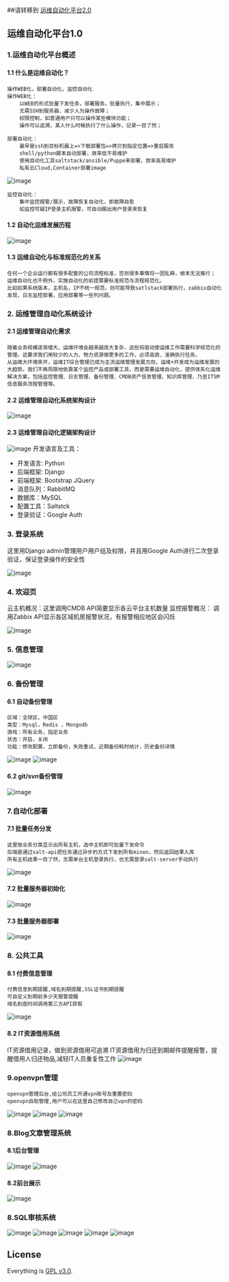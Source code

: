 
##请转移到 [运维自动化平台2.0](https://github.com/yangmv/ops_server2.git)

##

## 运维自动化平台1.0
### 1.运维自动化平台概述
#### 1.1 什么是运维自动化？
    操作WEB化，部署自动化，监控自动化
 	操作WEB化：
        以WEB的形式批量下发任务，部署服务。批量执行，集中展示；
        无需SSH到服务器，减少人为操作故障；
        权限控制，如普通用户只可以操作某些模块功能；
        操作可以追溯，某人什么时候执行了什么操作，记录一目了然；

    部署自动化：
     	最早是ssh到目标机器上=>下载部署包=>拷贝到指定位置=>重启服务
    	shell/python脚本自动部署，效率低不易维护
    	使用自动化工具saltstack/ansible/Puppe来部署，效率高易维护
    	私有云Cloud,Container部署image
![image](https://raw.githubusercontent.com/yangmv/ops_server/master/images/001.png)

	监控自动化：
		集中监控报警/展示，故障恢复自动化，即故障自愈
        如监控可疑IP登录主机报警，可自动踢出用户登录来恢复

#### 1.2 自动化运维发展历程
![image](https://raw.githubusercontent.com/yangmv/ops_server/master/images/002.png)

#### 1.3 运维自动化与标准规范化的关系
	任何一个企业运行都有很多配套的公司流程标准，否则很多事情将一团乱麻，根本无法推行；
	运维自动化也不例外，实施自动化的前提需要标准规范与流程规范化。
	比如如果系统版本，主机名，IP不统一规范，则可能导致satlstack部署执行，zabbix自动化发现，日志监控部署，应用部署等一些列问题。


### 2. 运维管理自动化系统设计
#### 2.1  运维管理自动化需求
	随着业务规模逐渐增大，运维环境会越来越庞大复杂，这些将驱动使运维工作需要科学规范化的管理。这要求我们用较少的人力、物力资源做更多的工作，必须高效、准确执行任务。
	从运维大环境来开，运维IT综合管理已成为主流运维管理发展方向，运维+开发成为运维发展的大趋势。我们不再局限地依靠某个监控产品或部署工具，而是需要运维自动化，提供体系化运维解决方案，包括监控管理、日志管理、备份管理、CMDB资产信息管理、知识库管理、乃至ITSM信息服务流程管理等。

#### 2.2 运维管理自动化系统架构设计
![image](https://raw.githubusercontent.com/yangmv/ops_server/master/images/003.png)

#### 2.3 运维管理自动化逻辑架构设计
![image](https://raw.githubusercontent.com/yangmv/ops_server/master/images/004.png)
开发语言及工具：
- 开发语言: Python
- 后端框架: Django
- 前端框架: Bootstrap  JQuery
- 消息队列：RabbitMQ
- 数据库：MySQL
- 配置工具：Saltstck
- 登录验证：Google Auth


### 3. 登录系统
这里用Django admin管理用户用户组及权限，并且用Google Auth进行二次登录验证，保证登录操作的安全性

![image](https://raw.githubusercontent.com/yangmv/ops_server/master/images/005.png)

### 4. 欢迎页

云主机概况：这里调用CMDB API简要显示各云平台主机数量
监控报警概况： 调用Zabbix API显示各区域机房报警状况，有报警相应地区会闪烁

![image](https://raw.githubusercontent.com/yangmv/ops_server/master/images/006.png)

### 5. 信息管理

![image](https://raw.githubusercontent.com/yangmv/ops_server/master/images/009.png)

### 6. 备份管理
#### 6.1 自动备份管理
    区域：全球区，中国区
    类型：Mysql，Redis ，Mongodb
    游戏：所有业务，指定业务
    状态：开启，关闭
    功能：修改配置，立即备份，失败重试，近期备份耗时统计，历史备份详情
![image](https://raw.githubusercontent.com/yangmv/ops_server/master/images/013.png)
![image](https://raw.githubusercontent.com/yangmv/ops_server/master/images/014.png)

#### 6.2 git/svn备份管理
![image](https://raw.githubusercontent.com/yangmv/ops_server/master/images/015.png)


### 7.自动化部署
#### 7.1 批量任务分发
    这里按业务分类显示出所有主机，选中主机即可批量下发命令
    后端是通过salt-api把任务通过异步的方式下发到所有minon，然后返回结果入库
    所有主机结果一目了然，无需单台主机登录执行，也无需登录salt-server手动执行
![image](https://raw.githubusercontent.com/yangmv/ops_server/master/images/021.png)

#### 7.2 批量服务器初始化
![image](https://raw.githubusercontent.com/yangmv/ops_server/master/images/022.png)

#### 7.3 批量服务器部署
![image](https://raw.githubusercontent.com/yangmv/ops_server/master/images/023.png)

### 8. 公共工具
#### 8.1 付费信息管理
    付费信息到期提醒,域名到期提醒,SSL证书到期提醒
    可自定义到期前多少天报警提醒
    域名到底时间调用第三方API获取
![image](https://raw.githubusercontent.com/yangmv/ops_server/master/images/007.png)

#### 8.2 IT资源借用系统
IT资源借用记录，做到资源借用可追溯
IT资源借用为归还到期邮件提醒报警，提醒借用人归还物品,减轻IT人员重复性工作
![image](https://raw.githubusercontent.com/yangmv/ops_server/master/images/008.png)

### 9.openvpn管理
    openvpn管理后台,给公司员工开通vpn账号及重置密码
    openvpn自助管理,用户可以在这里自己修改自己vpn的密码
![image](https://raw.githubusercontent.com/yangmv/ops_server/master/images/010.png)
![image](https://raw.githubusercontent.com/yangmv/ops_server/master/images/011.png)
![image](https://raw.githubusercontent.com/yangmv/ops_server/master/images/012.png)

### 8.Blog文章管理系统
#### 8.1后台管理
![image](https://raw.githubusercontent.com/yangmv/ops_server/master/images/024.png)
![image](https://raw.githubusercontent.com/yangmv/ops_server/master/images/025.png)

#### 8.2前台展示
![image](https://raw.githubusercontent.com/yangmv/ops_server/master/images/026.png)


### 8.SQL审核系统
![image](https://raw.githubusercontent.com/yangmv/ops_server/master/images/030.png)
![image](https://raw.githubusercontent.com/yangmv/ops_server/master/images/016.png)
![image](https://raw.githubusercontent.com/yangmv/ops_server/master/images/018.png)
![image](https://raw.githubusercontent.com/yangmv/ops_server/master/images/019.png)
![image](https://raw.githubusercontent.com/yangmv/ops_server/master/images/020.png)

## License

Everything is [GPL v3.0](https://www.gnu.org/licenses/gpl-3.0.html).